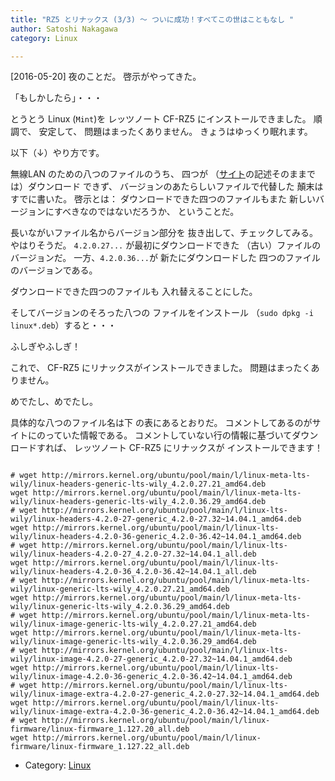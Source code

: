 ```yaml
---
title: "RZ5 とリナックス (3/3) 〜 ついに成功！すべてこの世はこともなし "
author: Satoshi Nakagawa
category: Linux

---
```


[2016-05-20]  夜のことだ。
啓示がやってきた。

 「もしかしたら」・・・

 とうとう Linux (`Mint`)を
レッツノート CF-RZ5 にインストールできました。
順調で、
安定して、
問題はまったくありません。
きょうはゆっくり眠れます。

 以下（↓）やり方です。

<!--more-->

 無線LAN のための八つのファイルのうち、
四つが
（[サイト](http://akiba-neo.com/letsnote/rz5/397/)の記述そのままでは）ダウンロード
できず、
バージョンのあたらしいファイルで代替した
顛末はすでに書いた。
啓示とは：
ダウンロードできた四つのファイルもまた
新しいバージョンにすべきなのではないだろうか、
ということだ。

 長いながいファイル名からバージョン部分を
抜き出して、チェックしてみる。
やはりそうだ。
`4.2.0.27...` が最初にダウンロードできた
（古い）ファイルのバージョンだ。
一方、`4.2.0.36...`が
新たにダウンロードした
四つのファイルのバージョンである。

 ダウンロードできた四つのファイルも
入れ替えることにした。

 そしてバージョンのそろった八つの
ファイルをインストール
（`sudo dpkg -i linux*.deb`）すると・・・

 ふしぎやふしぎ！

 これで、
CF-RZ5 にリナックスがインストールできました。
問題はまったくありません。

 めでたし、めでたし。

 具体的な八つのファイル名は下
の表にあるとおりだ。
コメントしてあるのがサイトにのっていた情報である。
コメントしていない行の情報に基づいてダウンロードすれば、
レッツノート CF-RZ5 にリナックスが
インストールできます！

```

# wget http://mirrors.kernel.org/ubuntu/pool/main/l/linux-meta-lts-wily/linux-headers-generic-lts-wily_4.2.0.27.21_amd64.deb
wget http://mirrors.kernel.org/ubuntu/pool/main/l/linux-meta-lts-wily/linux-headers-generic-lts-wily_4.2.0.36.29_amd64.deb
# wget http://mirrors.kernel.org/ubuntu/pool/main/l/linux-lts-wily/linux-headers-4.2.0-27-generic_4.2.0-27.32~14.04.1_amd64.deb
wget http://mirrors.kernel.org/ubuntu/pool/main/l/linux-lts-wily/linux-headers-4.2.0-36-generic_4.2.0-36.42~14.04.1_amd64.deb
# wget http://mirrors.kernel.org/ubuntu/pool/main/l/linux-lts-wily/linux-headers-4.2.0-27_4.2.0-27.32~14.04.1_all.deb
wget http://mirrors.kernel.org/ubuntu/pool/main/l/linux-lts-wily/linux-headers-4.2.0-36_4.2.0-36.42~14.04.1_all.deb
# wget http://mirrors.kernel.org/ubuntu/pool/main/l/linux-meta-lts-wily/linux-generic-lts-wily_4.2.0.27.21_amd64.deb
wget http://mirrors.kernel.org/ubuntu/pool/main/l/linux-meta-lts-wily/linux-generic-lts-wily_4.2.0.36.29_amd64.deb
# wget http://mirrors.kernel.org/ubuntu/pool/main/l/linux-meta-lts-wily/linux-image-generic-lts-wily_4.2.0.27.21_amd64.deb
wget http://mirrors.kernel.org/ubuntu/pool/main/l/linux-meta-lts-wily/linux-image-generic-lts-wily_4.2.0.36.29_amd64.deb
# wget http://mirrors.kernel.org/ubuntu/pool/main/l/linux-lts-wily/linux-image-4.2.0-27-generic_4.2.0-27.32~14.04.1_amd64.deb
wget http://mirrors.kernel.org/ubuntu/pool/main/l/linux-lts-wily/linux-image-4.2.0-36-generic_4.2.0-36.42~14.04.1_amd64.deb
# wget http://mirrors.kernel.org/ubuntu/pool/main/l/linux-lts-wily/linux-image-extra-4.2.0-27-generic_4.2.0-27.32~14.04.1_amd64.deb
wget http://mirrors.kernel.org/ubuntu/pool/main/l/linux-lts-wily/linux-image-extra-4.2.0-36-generic_4.2.0-36.42~14.04.1_amd64.deb
# wget http://mirrors.kernel.org/ubuntu/pool/main/l/linux-firmware/linux-firmware_1.127.20_all.deb
wget http://mirrors.kernel.org/ubuntu/pool/main/l/linux-firmware/linux-firmware_1.127.22_all.deb

```

- Category: [Linux](/categories.html#Linux)

